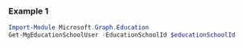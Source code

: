 ### Example 1
``` powershell
Import-Module Microsoft.Graph.Education
Get-MgEducationSchoolUser -EducationSchoolId $educationSchoolId
```
